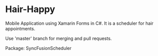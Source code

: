 # Hair-Happy
Mobile Application using Xamarin Forms in C#. It is a scheduler for hair appointments.

Use 'master' branch for merging and pull requests.

Package:
SyncFusionScheduler
